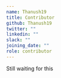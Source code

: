 ```yaml
---
name: Thanush19
title: Contributor
github: Thanush19
twitter: ""
linkedin: ""
slack: ""
joining_date: ""
role: contributor
---
```


Still waiting for this
